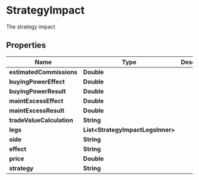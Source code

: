 

# StrategyImpact

The strategy impact

## Properties

| Name | Type | Description | Notes |
|------------ | ------------- | ------------- | -------------|
|**estimatedCommissions** | **Double** |  |  [optional] |
|**buyingPowerEffect** | **Double** |  |  [optional] |
|**buyingPowerResult** | **Double** |  |  [optional] |
|**maintExcessEffect** | **Double** |  |  [optional] |
|**maintExcessResult** | **Double** |  |  [optional] |
|**tradeValueCalculation** | **String** |  |  [optional] |
|**legs** | **List&lt;StrategyImpactLegsInner&gt;** |  |  [optional] |
|**side** | **String** |  |  [optional] |
|**effect** | **String** |  |  [optional] |
|**price** | **Double** |  |  [optional] |
|**strategy** | **String** |  |  [optional] |



